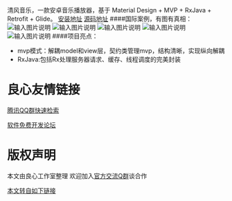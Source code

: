 清风音乐，一款安卓音乐播放器，基于 Material Design + MVP + RxJava + Retrofit + Glide。
[安装地址](http://u.720life.cn/g/3ae3db61b55c8822377fdd0b626baa3c8980fcc1e6e75f5ae01cc746c3f4717c)
[源码地址](http://u.720life.cn/g/3e7e8f170da15d1979f4c6b1321cc36ba55aa5038d565937090a37e32369423122e0d4bb73f8c17fcae0e12b23a18f19)
####国际案例，有图有真相：
![输入图片说明](http://git.oschina.net/uploads/images/2016/1021/200232_e83d8909_489675.png "主界面")
![输入图片说明](http://git.oschina.net/uploads/images/2016/1021/200316_5f4b414b_489675.png "网络歌曲分类")
![输入图片说明](http://git.oschina.net/uploads/images/2016/1021/200340_d9af50a4_489675.png "排行榜歌曲")
![输入图片说明](http://git.oschina.net/uploads/images/2016/1021/200404_e723c52e_489675.png "歌词播放界面")
![输入图片说明](http://git.oschina.net/uploads/images/2016/1021/200422_117363d6_489675.png "播放歌曲通知栏显示")
####项目亮点：
- mvp模式：解耦model和view层，契约类管理mvp，结构清晰，实现纵向解耦
-  RxJava:包括Rx处理服务器请求、缓存、线程调度的完美封装



 # 良心友情链接

[腾讯QQ群快速检索](http://u.720life.cn/s/8cf73f7c)

[软件免费开发论坛](http://u.720life.cn/s/bbb01dc0)

# 版权声明 

本文由良心工作室整理 欢迎加入[官方交流Q群](https://u.720life.cn/s/f2316816)谈合作

[本文转自如下链接](http://u.720life.cn/g/2e71d0f0a5c601172267ba20d3a43c6efa3eef2567a235d40065bd76475576d2b4c3a909562ad75b531398793e709e6e0c6285219d2b0035744e0cabed9805e9)